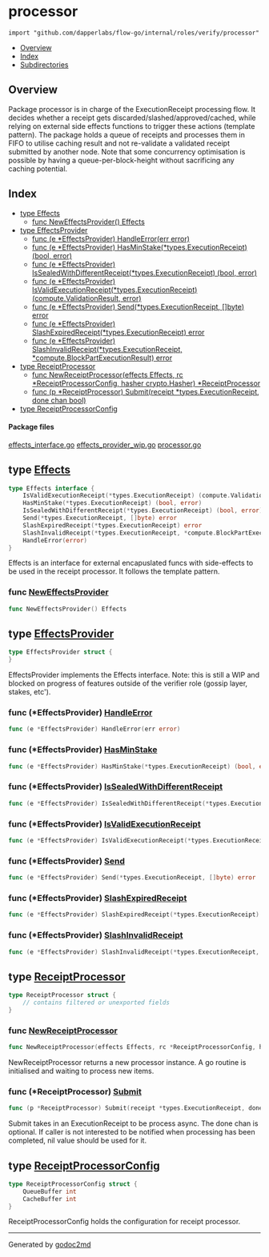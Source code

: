

# processor
`import "github.com/dapperlabs/flow-go/internal/roles/verify/processor"`

* [Overview](#pkg-overview)
* [Index](#pkg-index)
* [Subdirectories](#pkg-subdirectories)

## <a name="pkg-overview">Overview</a>
Package processor is in charge of the ExecutionReceipt processing flow.
It decides whether a receipt gets discarded/slashed/approved/cached, while relying on external side effects functions to trigger these actions (template pattern).
The package holds a queue of receipts and processes them in FIFO to utilise caching result and not re-validate a validated receipt submitted by another node.
Note that some concurrency optimisation is possible by having a queue-per-block-height without sacrificing any caching potential.




## <a name="pkg-index">Index</a>
* [type Effects](#Effects)
  * [func NewEffectsProvider() Effects](#NewEffectsProvider)
* [type EffectsProvider](#EffectsProvider)
  * [func (e *EffectsProvider) HandleError(err error)](#EffectsProvider.HandleError)
  * [func (e *EffectsProvider) HasMinStake(*types.ExecutionReceipt) (bool, error)](#EffectsProvider.HasMinStake)
  * [func (e *EffectsProvider) IsSealedWithDifferentReceipt(*types.ExecutionReceipt) (bool, error)](#EffectsProvider.IsSealedWithDifferentReceipt)
  * [func (e *EffectsProvider) IsValidExecutionReceipt(*types.ExecutionReceipt) (compute.ValidationResult, error)](#EffectsProvider.IsValidExecutionReceipt)
  * [func (e *EffectsProvider) Send(*types.ExecutionReceipt, []byte) error](#EffectsProvider.Send)
  * [func (e *EffectsProvider) SlashExpiredReceipt(*types.ExecutionReceipt) error](#EffectsProvider.SlashExpiredReceipt)
  * [func (e *EffectsProvider) SlashInvalidReceipt(*types.ExecutionReceipt, *compute.BlockPartExecutionResult) error](#EffectsProvider.SlashInvalidReceipt)
* [type ReceiptProcessor](#ReceiptProcessor)
  * [func NewReceiptProcessor(effects Effects, rc *ReceiptProcessorConfig, hasher crypto.Hasher) *ReceiptProcessor](#NewReceiptProcessor)
  * [func (p *ReceiptProcessor) Submit(receipt *types.ExecutionReceipt, done chan bool)](#ReceiptProcessor.Submit)
* [type ReceiptProcessorConfig](#ReceiptProcessorConfig)


#### <a name="pkg-files">Package files</a>
[effects_interface.go](https://github.com/dapperlabs/flow-go/tree/master/internal/roles/verify/processor/effects_interface.go) [effects_provider_wip.go](https://github.com/dapperlabs/flow-go/tree/master/internal/roles/verify/processor/effects_provider_wip.go) [processor.go](https://github.com/dapperlabs/flow-go/tree/master/internal/roles/verify/processor/processor.go)






## <a name="Effects">type</a> [Effects](https://github.com/dapperlabs/flow-go/tree/master/internal/roles/verify/processor/effects_interface.go?s=284:719#L9)
``` go
type Effects interface {
    IsValidExecutionReceipt(*types.ExecutionReceipt) (compute.ValidationResult, error)
    HasMinStake(*types.ExecutionReceipt) (bool, error)
    IsSealedWithDifferentReceipt(*types.ExecutionReceipt) (bool, error)
    Send(*types.ExecutionReceipt, []byte) error
    SlashExpiredReceipt(*types.ExecutionReceipt) error
    SlashInvalidReceipt(*types.ExecutionReceipt, *compute.BlockPartExecutionResult) error
    HandleError(error)
}
```
Effects is an interface for external encapuslated funcs with side-effects to be used in the receipt processor. It follows the template pattern.







### <a name="NewEffectsProvider">func</a> [NewEffectsProvider](https://github.com/dapperlabs/flow-go/tree/master/internal/roles/verify/processor/effects_provider_wip.go?s=382:415#L15)
``` go
func NewEffectsProvider() Effects
```




## <a name="EffectsProvider">type</a> [EffectsProvider](https://github.com/dapperlabs/flow-go/tree/master/internal/roles/verify/processor/effects_provider_wip.go?s=349:380#L12)
``` go
type EffectsProvider struct {
}

```
EffectsProvider implements the Effects interface.
Note: this is still a WIP and blocked on progress of features outside of the verifier role (gossip layer, stakes, etc').










### <a name="EffectsProvider.HandleError">func</a> (\*EffectsProvider) [HandleError](https://github.com/dapperlabs/flow-go/tree/master/internal/roles/verify/processor/effects_provider_wip.go?s=1138:1186#L43)
``` go
func (e *EffectsProvider) HandleError(err error)
```



### <a name="EffectsProvider.HasMinStake">func</a> (\*EffectsProvider) [HasMinStake](https://github.com/dapperlabs/flow-go/tree/master/internal/roles/verify/processor/effects_provider_wip.go?s=610:686#L23)
``` go
func (e *EffectsProvider) HasMinStake(*types.ExecutionReceipt) (bool, error)
```



### <a name="EffectsProvider.IsSealedWithDifferentReceipt">func</a> (\*EffectsProvider) [IsSealedWithDifferentReceipt](https://github.com/dapperlabs/flow-go/tree/master/internal/roles/verify/processor/effects_provider_wip.go?s=710:803#L27)
``` go
func (e *EffectsProvider) IsSealedWithDifferentReceipt(*types.ExecutionReceipt) (bool, error)
```



### <a name="EffectsProvider.IsValidExecutionReceipt">func</a> (\*EffectsProvider) [IsValidExecutionReceipt](https://github.com/dapperlabs/flow-go/tree/master/internal/roles/verify/processor/effects_provider_wip.go?s=448:556#L19)
``` go
func (e *EffectsProvider) IsValidExecutionReceipt(*types.ExecutionReceipt) (compute.ValidationResult, error)
```



### <a name="EffectsProvider.Send">func</a> (\*EffectsProvider) [Send](https://github.com/dapperlabs/flow-go/tree/master/internal/roles/verify/processor/effects_provider_wip.go?s=828:897#L31)
``` go
func (e *EffectsProvider) Send(*types.ExecutionReceipt, []byte) error
```



### <a name="EffectsProvider.SlashExpiredReceipt">func</a> (\*EffectsProvider) [SlashExpiredReceipt](https://github.com/dapperlabs/flow-go/tree/master/internal/roles/verify/processor/effects_provider_wip.go?s=915:991#L35)
``` go
func (e *EffectsProvider) SlashExpiredReceipt(*types.ExecutionReceipt) error
```



### <a name="EffectsProvider.SlashInvalidReceipt">func</a> (\*EffectsProvider) [SlashInvalidReceipt](https://github.com/dapperlabs/flow-go/tree/master/internal/roles/verify/processor/effects_provider_wip.go?s=1009:1120#L39)
``` go
func (e *EffectsProvider) SlashInvalidReceipt(*types.ExecutionReceipt, *compute.BlockPartExecutionResult) error
```



## <a name="ReceiptProcessor">type</a> [ReceiptProcessor](https://github.com/dapperlabs/flow-go/tree/master/internal/roles/verify/processor/processor.go?s=753:881#L17)
``` go
type ReceiptProcessor struct {
    // contains filtered or unexported fields
}

```






### <a name="NewReceiptProcessor">func</a> [NewReceiptProcessor](https://github.com/dapperlabs/flow-go/tree/master/internal/roles/verify/processor/processor.go?s=1093:1202#L31)
``` go
func NewReceiptProcessor(effects Effects, rc *ReceiptProcessorConfig, hasher crypto.Hasher) *ReceiptProcessor
```
NewReceiptProcessor returns a new processor instance.
A go routine is initialised and waiting to process new items.





### <a name="ReceiptProcessor.Submit">func</a> (\*ReceiptProcessor) [Submit](https://github.com/dapperlabs/flow-go/tree/master/internal/roles/verify/processor/processor.go?s=1612:1694#L45)
``` go
func (p *ReceiptProcessor) Submit(receipt *types.ExecutionReceipt, done chan bool)
```
Submit takes in an ExecutionReceipt to be process async.
The done chan is optional. If caller is not interested to be notified when processing has been completed, nil value should be used for it.




## <a name="ReceiptProcessorConfig">type</a> [ReceiptProcessorConfig](https://github.com/dapperlabs/flow-go/tree/master/internal/roles/verify/processor/processor.go?s=3955:4027#L123)
``` go
type ReceiptProcessorConfig struct {
    QueueBuffer int
    CacheBuffer int
}

```
ReceiptProcessorConfig holds the configuration for receipt processor.














- - -
Generated by [godoc2md](http://godoc.org/github.com/lanre-ade/godoc2md)
